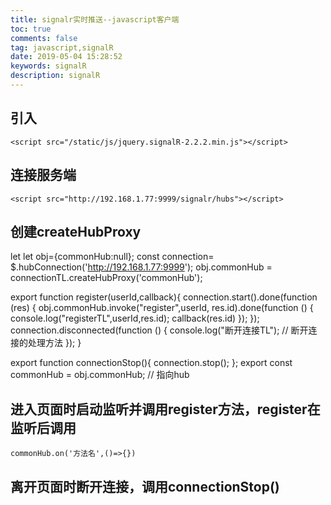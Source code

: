 ```yaml
---
title: signalr实时推送--javascript客户端
toc: true
comments: false
tag: javascript,signalR
date: 2019-05-04 15:28:52
keywords: signalR
description: signalR
---
```

## 引入

    <script src="/static/js/jquery.signalR-2.2.2.min.js"></script>

## 连接服务端

    <script src="http://192.168.1.77:9999/signalr/hubs"></script>

## 创建createHubProxy

let let obj={commonHub:null};
const connection= $.hubConnection('<http://192.168.1.77:9999>');
obj.commonHub =  connectionTL.createHubProxy('commonHub');

export function register(userId,callback){
    connection.start().done(function (res) {
        obj.commonHub.invoke("register",userId, res.id).done(function () {
            console.log("registerTL",userId,res.id);
            callback(res.id)
        });
    });
    connection.disconnected(function () {
        console.log("断开连接TL");  // 断开连接的处理方法
    });
}

export function connectionStop(){
    connection.stop();
};
export const commonHub = obj.commonHub; // 指向hub

## 进入页面时启动监听并调用register方法，register在监听后调用

    commonHub.on('方法名',()=>{})

## 离开页面时断开连接，调用connectionStop()
